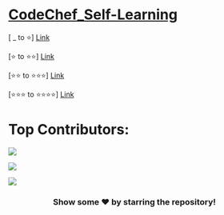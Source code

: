# [CodeChef_Self-Learning](https://www.codechef.com/selflearning?itm_medium=navmenu&itm_campaign=learncp)
[  _ to ⭐] [Link](https://www.codechef.com/selflearning/0to1stars)

[⭐ to ⭐⭐] [Link](https://www.codechef.com/LP1TO200?order=desc&sortBy=successful_submissions)

[⭐⭐ to ⭐⭐⭐] [Link](https://www.codechef.com/LP2TO300)


[⭐⭐⭐ to ⭐⭐⭐⭐] [Link](https://www.codechef.com/selflearning/3to4stars)




# Top Contributors:
<!-- Copy-paste in your Readme.md file -->

![](https://user-images.githubusercontent.com/73097560/115834477-dbab4500-a447-11eb-908a-139a6edaec5c.gif)

<a href="https://github.com/vickyrules/CodeChef_SelfLearning/graphs/contributors">
  <img src="https://contrib.rocks/image?repo=vickyrules/CodeChef_SelfLearning" />
</a>

![](https://user-images.githubusercontent.com/73097560/115834477-dbab4500-a447-11eb-908a-139a6edaec5c.gif)
<!-- Made with [contributors-img](https://contrib.rocks). -->

<div align="center">
<h3>Show some ❤️ by starring the repository!</h3>
</div>



<!--
## Solution:
***python3***
```

```

***java***
```




```

-->
